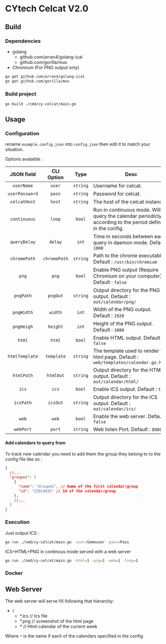 # CYtech Celcat V2.0

## Build

### Dependencies

- golang
  - github.com/arran4/golang-ical
  - github.com/gorilla/mux
- Chromium (For PNG output only)

``` sh
go get github.com/arran4/golang-ical
go get github.com/gorilla/mux
```

### Build project

``` sh
go build ./cmd/cy-celcat/main.go
```

## Usage

### Configuration

rename `example.config.json` into `config.json` then edit it to match your situation.

Options avalaible :

|   JSON field   |  CLI Option  |   Type   | Desc                                                                                                      |
| :------------: | :----------: | :------: | --------------------------------------------------------------------------------------------------------- |
|   `userName`   |    `user`    | `string` | Username for celcat.                                                                                      |
| `userPassword` |    `pass`    | `string` | Password for celcat.                                                                                      |
|  `celcatHost`  |    `host`    | `string` | The host of the celcat instance.                                                                          |
|  `continuous`  |    `loop`    |  `bool`  | Run in continuous mode. Will query the calendar periodicly according to the period defined in the config. |
|  `queryDelay`  |   `delay`    |  `int`   | Time in seconds between each query in daemon mode. Default : `1800`                                       |
|  `chromePath`  | `chromePath` | `string` | Path to the chrome executable. Default : `/usr/bin/chromium`                                              |
|     `png`      |    `png`     |  `bool`  | Enable PNG output (Require Chromium on your computer). Default : `false `                                 |
|   `pngPath`    |   `pngOut`   | `string` | Output directory for the PNG output. Default : `out/calendar/png/`                                        |
|   `pngWidth`   |   `width`    |  `int`   | Width of the PNG output. Default : `1920`                                                                 |
|   `pngHeigh`   |   `height`   |  `int`   | Height of the PNG output. Default : `1080`                                                                |
|     `html`     |    `html`    |  `bool`  | Enable HTML output. Default : `false`                                                                     |
| `htmlTemplate` |  `template`  | `string` | The template used to render the html page. Default : `web/templates/calendar.go.html`                     |
|   `htmlPath`   |  `htmlOut`   | `string` | Output directory for the HTML output. Default : `out/calendar/html/`                                      |
|     `ics`      |    `ics`     |  `bool`  | Enable ICS output. Default : `true`                                                                       |
|   `icsPath`    |   `icsOut`   | `string` | Output directory for the ICS output. Default : `out/calendar/ics/`                                        |
|     `web`      |    `web`     |  `bool`  | Enable the web server. Default : `false`                                                                  |
|   `webPort`    |    `port`    | `string` | Web listen Port. Default : `8080`                                                                         |


#### Add calendars to query from

To track new calendar you need to add them the group they belong to to the config file like so :

```json
{
  //...
  "groupes": [
    {
      "name": "Groupe1", // Name of the first calendar/group
      "id": "22014815" // Id of the calendar/group
    },
    //...
  ]
}
```

### Execution

Just output ICS :

```sh
go run ./cmd/cy-celcat/main.go -user=Someuser -pass=Pass
```

ICS+HTML+PNG in continous mode served with a web server
```sh
go run ./cmd/cy-celcat/main.go -html=1 -png=1 -web=1 -loop=1
```

### Docker

## Web Server

The web server will serve fill following that hierarchy:

- /
  - \*.ics // Ics file
  - \*.png // screenshot of the html page
  - \*     // Html calendar of the current week

Where `*` is the name if each of the calendars specified in the config
